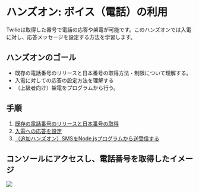 #  ハンズオン: ボイス（電話）の利用

Twilioは取得した番号で電話の応答や架電が可能です。このハンズオンでは入電に対し、応答メッセージを設定する方法を学習します。

## ハンズオンのゴール
- 既存の電話番号のリリースと日本番号の取得方法・制限について理解する。
- 入電に対しての応答の設定方法を理解する
- （上級者向け）架電をプログラムから行う。

## 手順
1. [既存の電話番号のリリースと日本番号の取得]()
2. [入電への応答を設定]()
3. [（追加ハンズオン）SMSをNode.jsプログラムから送受信する]()

## コンソールにアクセスし、電話番号を取得したイメージ

![](../assets/)

